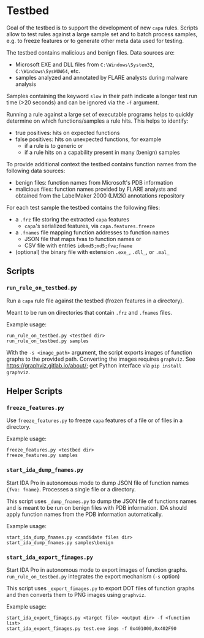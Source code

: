 # Testbed
Goal of the testbed is to support the development of new `capa` rules. Scripts allow to test rules against a large sample set and to batch process samples, e.g. to freeze features or to generate other meta data used for testing.

The testbed contains malicious and benign files. Data sources are:
- Microsoft EXE and DLL files from `C:\Windows\System32`, `C:\Windows\SysWOW64`, etc.
- samples analyzed and annotated by FLARE analysts during malware analysis

Samples containing the keyword `slow` in their path indicate a longer test run time (>20 seconds) and can be ignored via the `-f` argument.

Running a rule against a large set of executable programs helps to quickly determine on which functions/samples a rule hits. This helps to identify:
- true positives: hits on expected functions
- false positives: hits on unexpected functions, for example
  - if a rule is to generic or
  - if a rule hits on a capability present in many (benign) samples

To provide additional context the testbed contains function names from the following data sources:
- benign files: function names from Microsoft's PDB information
- malicious files: function names provided by FLARE analysts and obtained from 
the LabelMaker 2000 (LM2k) annotations repository

For each test sample the testbed contains the following files:
- a `.frz` file storing the extracted `capa` features
  - `capa`'s serialized features, via `capa.features.freeze`
- a `.fnames` file mapping function addresses to function names
  - JSON file that maps fvas to function names or
  - CSV file with entries `idbmd5;md5;fva;fname`
- (optional) the binary file with extension `.exe_`, `.dll_`, or `.mal_`

## Scripts
### `run_rule_on_testbed.py`
Run a `capa` rule file against the testbed (frozen features in a directory).

Meant to be run on directories that contain `.frz` and `.fnames` files. 

Example usage:

    run_rule_on_testbed.py <testbed dir>
    run_rule_on_testbed.py samples

With the `-s <image_path>` argument, the script exports images of function graphs to the provided path.
Converting the images requires `graphviz`. See https://graphviz.gitlab.io/about/; get Python interface via `pip install graphviz`.

## Helper Scripts
### `freeze_features.py`
Use `freeze_features.py` to freeze `capa` features of a file or of files in a directory.

Example usage:

    freeze_features.py <testbed dir>
    freeze_features.py samples

### `start_ida_dump_fnames.py`
Start IDA Pro in autonomous mode to dump JSON file of function names `{fva: fname}`. Processes a single file or a directory.

This script uses `_dump_fnames.py` to dump the JSON file of functions names and is meant to be run on benign files with PDB information. IDA should apply function names from the PDB information automatically.

Example usage:

    start_ida_dump_fnames.py <candidate files dir>
    start_ida_dump_fnames.py samples\benign

### `start_ida_export_fimages.py`
Start IDA Pro in autonomous mode to export images of function graphs.
`run_rule_on_testbed.py` integrates the export mechanism (`-s` option)

This script uses `_export_fimages.py` to export DOT files of function graphs and then converts them to PNG images using `graphviz`.

Example usage:

    start_ida_export_fimages.py <target file> <output dir> -f <function list>
    start_ida_export_fimages.py test.exe imgs -f 0x401000,0x402F90
